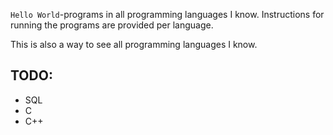 `Hello World`-programs in all programming languages I know. Instructions for
running the programs are provided per language.

This is also a way to see all programming languages I know.

## TODO:

- SQL
- C
- C++
